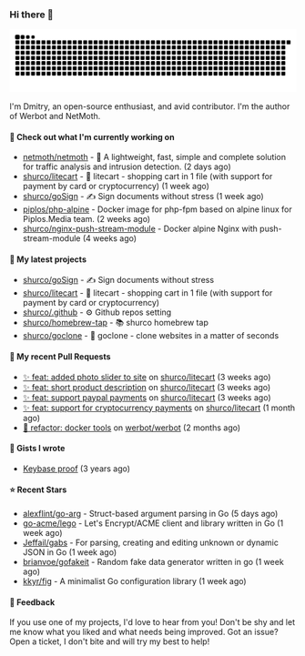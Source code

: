 ### Hi there 👋

![](https://github.com/shurco/shurco/raw/output/github-contribution-grid-snake.svg)

I'm Dmitry, an open-source enthusiast, and avid contributor. I'm the author of Werbot and NetMoth. 

#### 👷 Check out what I'm currently working on

- [netmoth/netmoth](https://github.com/netmoth/netmoth) - 🚀 A lightweight, fast, simple and complete solution for traffic analysis and intrusion detection. (2 days ago)
- [shurco/litecart](https://github.com/shurco/litecart) - 🛒 litecart - shopping cart in 1 file (with support for payment by card or cryptocurrency) (1 week ago)
- [shurco/goSign](https://github.com/shurco/goSign) - ✍️ Sign documents without stress (1 week ago)
- [piplos/php-alpine](https://github.com/piplos/php-alpine) - Docker image for php-fpm based on alpine linux for Piplos.Media team. (2 weeks ago)
- [shurco/nginx-push-stream-module](https://github.com/shurco/nginx-push-stream-module) - Docker alpine Nginx with push-stream-module (4 weeks ago)

#### 🌱 My latest projects

- [shurco/goSign](https://github.com/shurco/goSign) - ✍️ Sign documents without stress
- [shurco/litecart](https://github.com/shurco/litecart) - 🛒 litecart - shopping cart in 1 file (with support for payment by card or cryptocurrency)
- [shurco/.github](https://github.com/shurco/.github) - ⚙️ Github repos setting
- [shurco/homebrew-tap](https://github.com/shurco/homebrew-tap) - 📚 shurco homebrew tap
- [shurco/goclone](https://github.com/shurco/goclone) - 🌱 goclone - clone websites in a matter of seconds

#### 🔨 My recent Pull Requests

- [✨ feat: added photo slider to site](https://github.com/shurco/litecart/pull/71) on [shurco/litecart](https://github.com/shurco/litecart) (3 weeks ago)
- [✨ feat: short product description](https://github.com/shurco/litecart/pull/70) on [shurco/litecart](https://github.com/shurco/litecart) (3 weeks ago)
- [✨ feat: support paypal payments](https://github.com/shurco/litecart/pull/69) on [shurco/litecart](https://github.com/shurco/litecart) (3 weeks ago)
- [✨ feat: support for cryptocurrency payments](https://github.com/shurco/litecart/pull/65) on [shurco/litecart](https://github.com/shurco/litecart) (1 month ago)
- [🦄 refactor: docker tools](https://github.com/werbot/werbot/pull/169) on [werbot/werbot](https://github.com/werbot/werbot) (2 months ago)

#### 📓 Gists I wrote

- [Keybase proof](https://gist.github.com/959752bb9b046d792e71ca185f48d641) (3 years ago)

#### ⭐ Recent Stars

- [alexflint/go-arg](https://github.com/alexflint/go-arg) - Struct-based argument parsing in Go (5 days ago)
- [go-acme/lego](https://github.com/go-acme/lego) - Let&#39;s Encrypt/ACME client and library written in Go (1 week ago)
- [Jeffail/gabs](https://github.com/Jeffail/gabs) - For parsing, creating and editing unknown or dynamic JSON in Go (1 week ago)
- [brianvoe/gofakeit](https://github.com/brianvoe/gofakeit) - Random fake data generator written in go (1 week ago)
- [kkyr/fig](https://github.com/kkyr/fig) - A minimalist Go configuration library (1 week ago)

#### 💬 Feedback

If you use one of my projects, I'd love to hear from you! Don't be shy and let me know what you liked
and what needs being improved. Got an issue? Open a ticket, I don't bite and will try my best to help!
